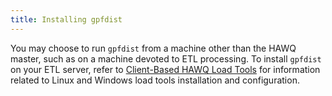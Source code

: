 ```yaml
---
title: Installing gpfdist
---
```


<!--
Licensed to the Apache Software Foundation (ASF) under one
or more contributor license agreements.  See the NOTICE file
distributed with this work for additional information
regarding copyright ownership.  The ASF licenses this file
to you under the Apache License, Version 2.0 (the
"License"); you may not use this file except in compliance
with the License.  You may obtain a copy of the License at

  http://www.apache.org/licenses/LICENSE-2.0

Unless required by applicable law or agreed to in writing,
software distributed under the License is distributed on an
"AS IS" BASIS, WITHOUT WARRANTIES OR CONDITIONS OF ANY
KIND, either express or implied.  See the License for the
specific language governing permissions and limitations
under the License.
-->

You may choose to run `gpfdist` from a machine other than the HAWQ master, such as on a machine devoted to ETL processing. To install `gpfdist` on your ETL server, refer to [Client-Based HAWQ Load Tools](client-loadtools/index.html) for information related to Linux and Windows load tools installation and configuration.


